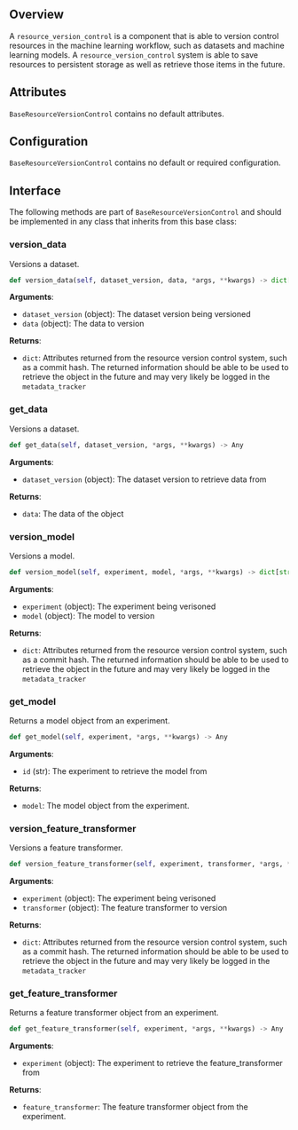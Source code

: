 ## Overview

A `resource_version_control` is a component that is able to version control resources in the machine learning workflow, such as datasets and machine learning models. A `resource_version_control` system is able to save resources to persistent storage as well as retrieve those items in the future. 


## Attributes

`BaseResourceVersionControl` contains no default attributes. 

## Configuration

`BaseResourceVersionControl` contains no default or required configuration. 


## Interface

The following methods are part of `BaseResourceVersionControl` and should be implemented in any class that inherits from this base class: 

### version_data

Versions a dataset.   

```python
def version_data(self, dataset_version, data, *args, **kwargs) -> dict[str, Any]
```

**Arguments**: 

- `dataset_version` (object): The dataset version being versioned
- `data` (object): The data to version

**Returns**: 

- `dict`: Attributes returned from the resource version control system, such as a commit hash. The returned information should be able to be used to retrieve the object in the future and may very likely be logged in the `metadata_tracker`



### get_data

Versions a dataset.   

```python
def get_data(self, dataset_version, *args, **kwargs) -> Any 
```

**Arguments**: 

- `dataset_version` (object): The dataset version  to retrieve data from


**Returns**: 

- `data`: The data of the object

### version_model

Versions a model.   

```python
def version_model(self, experiment, model, *args, **kwargs) -> dict[str, Any]
```

**Arguments**: 

- `experiment` (object): The experiment being verisoned
- `model` (object): The model to version

**Returns**: 

- `dict`: Attributes returned from the resource version control system, such as a commit hash. The returned information should be able to be used to retrieve the object in the future and may very likely be logged in the `metadata_tracker`

### get_model

Returns a model object from an experiment.   

```python
def get_model(self, experiment, *args, **kwargs) -> Any
```

**Arguments**: 

- `id` (str): The experiment to retrieve the model from

**Returns**: 

- `model`: The model object from the experiment. 


### version_feature_transformer

Versions a feature transformer.   

```python
def version_feature_transformer(self, experiment, transformer, *args, **kwargs) -> dict[str, Any]
```

**Arguments**: 

- `experiment` (object): The experiment being verisoned
- `transformer` (object): The feature transformer to version

**Returns**: 

- `dict`: Attributes returned from the resource version control system, such as a commit hash. The returned information should be able to be used to retrieve the object in the future and may very likely be logged in the `metadata_tracker`

### get_feature_transformer

Returns a feature transformer object from an experiment.   

```python
def get_feature_transformer(self, experiment, *args, **kwargs) -> Any
```

**Arguments**: 

- `experiment` (object): The experiment to retrieve the feature_transformer from

**Returns**: 

- `feature_transformer`: The feature transformer object from the experiment. 